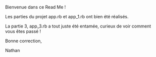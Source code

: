 Bienvenue dans ce Read Me !

Les parties du projet app.rb et app_1.rb ont bien été réalisés.

La partie 3, app_3.rb a tout juste été entamée, curieux de voir comment vous êtes passé !

Bonne correction,

Nathan
